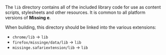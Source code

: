 The `lib` directory contains all of the included library code for use as content scripts, stylesheets and other resources. It is common to all platform versions of **Missing e**.

When building, this directory should be linked into the various extensions:

* `chrome/lib` -> `lib`
* `firefox/missinge/data/lib` -> `lib`
* `missinge.safariextension/lib` -> `lib`
